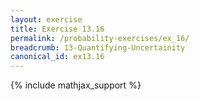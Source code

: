 ```yaml
---
layout: exercise
title: Exercise 13.16
permalink: /probability-exercises/ex_16/
breadcrumb: 13-Quantifying-Uncertainity
canonical_id: ex13.16
---
```


{% include mathjax_support %}
